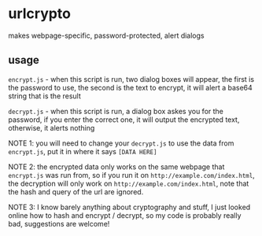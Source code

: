 # urlcrypto
makes webpage-specific, password-protected, alert dialogs

## usage

`encrypt.js` - when this script is run, two dialog boxes will appear, the first is the password to use, the second is the text to 
encrypt, it will alert a base64 string that is the result

`decrypt.js` - when this script is run, a dialog box askes you for the password, if you enter the correct one, it will output the encrypted text, otherwise, it alerts nothing

NOTE 1: you will need to change your `decrypt.js` to use the data from `encrypt.js`, put it in where it says `[DATA HERE]`

NOTE 2: the encrypted data only works on the same webpage that `encrypt.js` was run from, so if you run it on `http://example.com/index.html`, the decryption will only work on `http://example.com/index.html`, note that the hash and query of the url are ignored.

NOTE 3: I know barely anything about cryptography and stuff, I just looked online how to hash and encrypt / decrypt, so my code is probably really bad, suggestions are welcome!
